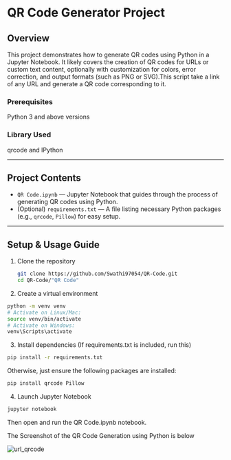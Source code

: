 #  QR Code Generator Project

##  Overview  
This project demonstrates how to generate QR codes using Python in a Jupyter Notebook. It likely covers the creation of QR codes for URLs or custom text content, optionally with customization for colors, error correction, and output formats (such as PNG or SVG).This script take a link of any URL and generate a QR code corresponding to it.

### Prerequisites
Python 3 and above versions

### Library Used
qrcode and IPython

---

##  Project Contents  
- `QR Code.ipynb` — Jupyter Notebook that guides through the process of generating QR codes using Python.  
- (Optional) `requirements.txt` — A file listing necessary Python packages (e.g., `qrcode`, `Pillow`) for easy setup.

---

##  Setup & Usage Guide

1. Clone the repository
   ```bash
   git clone https://github.com/Swathi97054/QR-Code.git
   cd QR-Code/"QR Code"

2. Create a virtual environment

```bash
python -m venv venv
# Activate on Linux/Mac:
source venv/bin/activate
# Activate on Windows:
venv\Scripts\activate
```

3. Install dependencies
(If requirements.txt is included, run this)
```bash
pip install -r requirements.txt
```

Otherwise, just ensure the following packages are installed:
```bash
pip install qrcode Pillow
```

4. Launch Jupyter Notebook
```bash
jupyter notebook
```

Then open and run the QR Code.ipynb notebook.


The Screenshot of the QR Code Generation using Python is below


![url_qrcode](https://github.com/user-attachments/assets/298a0f39-444b-4424-b9a5-55c308b87089)




